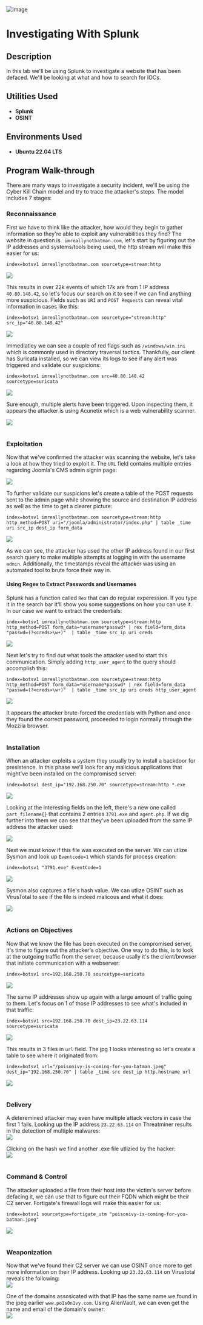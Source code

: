 ![image](https://github.com/Aiman-Ra/Investigating-with-Splunk/assets/142124697/ac5b2d10-96a5-4a9c-a868-f11a53bef3d6)<h1>Investigating With Splunk</h1>


<h2>Description</h2>

In this lab we'll be using Splunk to investigate a website that has been defaced. We'll be looking at what and how to search for IOCs.


<h2>Utilities Used</h2>

- <b>Splunk</b>
- <b>OSINT</b>

<h2>Environments Used</h2>

- <b>Ubuntu 22.04 LTS</b>

## Program Walk-through

There are many ways to investigate a security incident, we'll be using the Cyber Kill Chain model and try to trace the attacker's steps. The model includes 7 stages:

### Reconnaissance
First we have to think like the attacker, how would they begin to gather information so they're able to exploit any vulnerabilities they find? The website in question is ` imreallynotbatman.com`, let's start by figuring out the IP addresses and systems/tools being used, the http stream will make this easier for us:
```
index=botsv1 imreallynotbatman.com sourcetype=stream:http
```

<img src= "https://i.imgur.com/IlskdNk.png">

This results in over 22k events of which 17k are from 1 IP address `40.80.148.42`, so let's focus our search on it to see if we can find anything more suspicious. Fields such as `URI` and `POST Requests` can reveal vital information in cases like this:

```
index=botsv1 imreallynotbatman.com sourcetype="stream:http" src_ip="40.80.148.42"
```
<img src= "https://i.imgur.com/HKZhlHM.png">

Immediatley we can see a couple of red flags such as `/windows/win.ini` which is commonly used in directory traversal tactics. Thankfully, our client has Suricata installed, so we can view its logs to see if any alert was triggered and validate our suspicions:

```
index=botsv1 imreallynotbatman.com src=40.80.148.42 sourcetype=suricata
```
<img src= "https://i.imgur.com/kMiYWHl.png">

Sure enough, multiple alerts have been triggered. Upon inspecting them, it appears the attacker is using Acunetix which is a web vulnerability scanner.
<br>

<img src= "https://i.ibb.co/1f9MdnK/cve.png">


<h1> </h1>

### Exploitation
Now that we've confirmed the attacker was scanning the website, let's take a look at how they tried to exploit it. The `URL` field contains multiple entries regarding Joomla's CMS admin signin page:
<br>

<img src= "https://i.imgur.com/aNcdj9r.png">

To further validate our suspicions let's create a table of the POST requests sent to the admin page while showing the source and destination IP address as well as the time to get a clearer picture:
```
index=botsv1 imreallynotbatman.com sourcetype=stream:http http_method=POST uri="/joomla/administrator/index.php" | table _time uri src_ip dest_ip form_data
```
<img src= "https://i.imgur.com/s2EGRqA.png">

As we can see, the attacker has used the other IP address found in our first search query to make multiple attempts at logging in with the username `admin`. Additionally, the timestamps reveal the attacker was using an automated tool to brute force their way in.
<br>


#### Using Regex to Extract Passwords and Usernames
Splunk has a function called `Rex` that can do regular experession. If you type it in the search bar it'll show you some suggestions on how you can use it. In our case we want to extract the credentials:
```
index=botsv1 imreallynotbatman.com sourcetype=stream:http http_method=POST form_data=*username*passwd* | rex field=form_data "passwd=(?<creds>\w+)"  | table _time src_ip uri creds
```
<img src= "https://i.imgur.com/KMwvX11.png">

Next let's try to find out what tools the attacker used to start this communication. Simply adding  `http_user_agent` to the query should accomplish this:
```
index=botsv1 imreallynotbatman.com sourcetype=stream:http http_method=POST form_data=*username*passwd* | rex field=form_data "passwd=(?<creds>\w+)"  | table _time src_ip uri creds http_user_agent
```
<img src= "https://i.imgur.com/lipaEWU.png">

It appears the attacker brute-forced the credentials with Python and once they found the correct password, proceeded to login normally through the Mozzila browser.


<h1> </h1>

### Installation
When an attacker exploits a system they usually try to install a backdoor for presistence. In this phase we'll look for any malicious applications that might've been installed on the compromised server:
```
index=botsv1 dest_ip="192.168.250.70" sourcetype=stream:http *.exe
```
<img src= "https://i.imgur.com/4zPNNsM.png">
<br>

Looking at the interesting fields on the left, there's a new one called `part_filename{}` that contains 2 entries `3791.exe` and `agent.php`. If we dig further into them we can see that they've been uploaded from the same IP address the attacker used:
<br>

<img src= "https://i.imgur.com/CyphOV6.png">
<br>

Next we must know if this file was executed on the server. We can utlize Sysmon and look up `Eventcode=1` which stands for process creation:
```
index=botsv1 "3791.exe" EventCode=1
```
<img src= "https://i.imgur.com/n9H7M3I.png">
<br>

Sysmon also captures a file's hash value. We can utlize OSINT such as VirusTotal to see if the file is indeed malicous and what it does:
<br>

<img src= "https://i.imgur.com/7SkijNq.png">


<h1> </h1>

### Actions on Objectives
Now that we know the file has been executed on the compromised server, it's time to figure out the attacker's objective. One way to do this, is to look at the outgoing traffic from the server, because usally it's the client/browser that initiate communication with a webserver:
```
index=botsv1 src=192.168.250.70 sourcetype=suricata
```
<img src= "https://i.imgur.com/u5MRJoj.png">
<br>

The same IP addresses show up again with a large amount of traffic going to them. Let's focus on 1 of those IP addresses to see what's included in that traffic:
```
index=botsv1 src=192.168.250.70 dest_ip=23.22.63.114 sourcetype=suricata 
```
<img src= "https://i.imgur.com/6Ll3pcd.png">
<br>

This results in 3 files in `url` field. The jpg 1 looks interesting so let's create a table to see where it originated from:
```
index=botsv1 url="/poisonivy-is-coming-for-you-batman.jpeg" dest_ip="192.168.250.70" | table _time src dest_ip http.hostname url
```
<img src= "https://i.imgur.com/Y9fBB7Z.png">
<br>


<h1> </h1>

### Delivery
A deteremined attacker may even have multiple attack vectors in case the first 1 fails. Looking up the IP address `23.22.63.114` on Threatminer results in the detection of multiple malwares:
<br>
<img src= "https://i.imgur.com/uk54jc5.png">
<br>

Clicking on the hash we find another .exe file utlizied by the hacker:
<br>
<img src= "https://i.imgur.com/diYypNR.png">
<br>

<h1> </h1>

### Command & Control
The attacker uploaded a file from their host into the victim's server before defacing it, we can use that to figure out their FQDN which might be their C2 server. Fortigate's firewall logs will make this easier for us:
```
index=botsv1 sourcetype=fortigate_utm "poisonivy-is-coming-for-you-batman.jpeg"
```
<img src= "https://i.imgur.com/wil2eG8.png">
<br>


<h1> </h1>

### Weaponization
Now that we've found their C2 server we can use OSINT once more to get more information on their IP address. Looking up `23.22.63.114` on Virustotal reveals the following:
<br>
<img src= "https://i.imgur.com/O6BFiJA.png">
<br>

One of the domains assosicated with that IP has the same name we found in the jpeg earlier `www.po1s0n1vy.com`. Using AlienVault, we can even get the name and email of the domain's owner:
<br>
<img src= "https://i.imgur.com/FbhpjvT.png">
